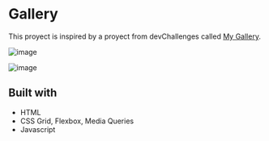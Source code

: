 # Gallery

This proyect is inspired by a proyect from devChallenges called [My Gallery](https://devchallenges.io/challenges/gcbWLxG6wdennelX7b8I).

![image](https://user-images.githubusercontent.com/61264560/123526936-df09b980-d6a0-11eb-98f4-5b771414f28c.png)

![image](https://user-images.githubusercontent.com/61264560/123526958-09f40d80-d6a1-11eb-8e00-b3ddb1bc155e.png)


## Built with
+ HTML
+ CSS Grid, Flexbox, Media Queries
+ Javascript
